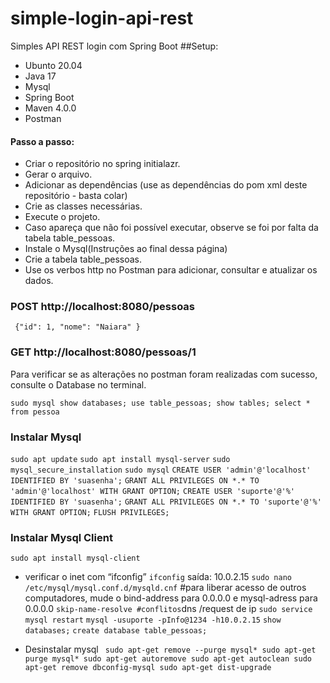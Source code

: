# simple-login-api-rest
Simples API REST login com Spring Boot
##Setup:

* Ubunto 20.04
* Java 17
* Mysql
* Spring Boot
* Maven 4.0.0
* Postman

#### Passo a passo:
- Criar o repositório no spring initialazr.
- Gerar o arquivo.
- Adicionar as dependências (use as dependências do pom xml deste repositório - basta colar)
- Crie as classes necessárias.
- Execute o projeto.
- Caso apareça que não foi possível executar, observe se foi por falta da tabela table_pessoas.
- Instale o Mysql(Instruções ao final dessa página)
- Crie a tabela table_pessoas.
- Use os verbos http no Postman para adicionar, consultar e atualizar os dados.

### POST http://localhost:8080/pessoas
` {"id": 1,
"nome": "Naiara"
}`
### GET http://localhost:8080/pessoas/1

Para verificar se as alterações no postman foram realizadas com sucesso, consulte o Database no terminal.


`sudo mysql
show databases;
use table_pessoas;
show tables;
select * from pessoa`


### Instalar Mysql

`sudo apt update`
`sudo apt install mysql-server`
`sudo mysql_secure_installation`
`sudo mysql`
`CREATE USER 'admin'@'localhost' IDENTIFIED BY 'suasenha';`
`GRANT ALL PRIVILEGES ON *.* TO 'admin'@'localhost' WITH GRANT OPTION;` 
`CREATE USER 'suporte'@'%' IDENTIFIED BY 'suasenha';`
`GRANT ALL PRIVILEGES ON *.* TO 'suporte'@'%' WITH GRANT OPTION;`
`FLUSH PRIVILEGES;`

### Instalar Mysql Client

`sudo apt install mysql-client`


- verificar o inet com “ifconfig”
`ifconfig`
saída: 10.0.2.15
`sudo nano /etc/mysql/mysql.conf.d/mysqld.cnf` 
#para liberar acesso de outros computadores, mude o bind-address para 0.0.0.0 e mysql-adress para 0.0.0.0
`skip-name-resolve #conflitos`dns /request de ip
`sudo service mysql restart`
`mysql -usuporte -pInfo@1234 -h10.0.2.15`
`show databases;`
`create database table_pessoas;`

- Desinstalar mysql
` sudo apt-get remove --purge mysql*
sudo apt-get purge mysql*
sudo apt-get autoremove
sudo apt-get autoclean
sudo apt-get remove dbconfig-mysql
sudo apt-get dist-upgrade`


